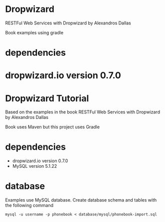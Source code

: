 # Dropwizard
RESTFul Web Services with Dropwizard
by Alexandros Dallas

Book examples using gradle

# dependencies
dropwizard.io version 0.7.0
=======
# Dropwizard Tutorial
Based on the examples in the book RESTFul Web Services with Dropwizard by Alexandros Dallas

Book uses Maven but this project uses Gradle

# dependencies
* dropwizard.io version 0.7.0
* MySQL version 5.1.22

# database
Examples use MySQL database.  Create database schema and tables with the following command

```
mysql -u username -p phonebook < database/mysql/phonebook-import.sql
```
